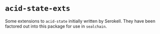 # `acid-state-exts`

Some extensions to `acid-state` initially written by Serokell.
They have been factored out into this package for use in `sealchain`.
